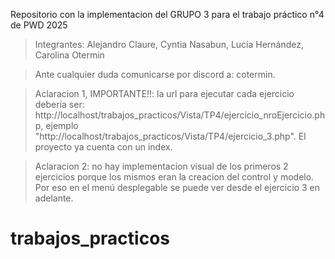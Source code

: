 Repositorio con la implementacion del GRUPO 3 para el trabajo práctico n°4 de PWD 2025

>Integrantes:
    Alejandro Claure,
    Cyntia Nasabun,
    Lucía Hernández,
    Carolina Otermin

>Ante cualquier duda comunicarse por discord a: cotermin.

>Aclaracion 1, IMPORTANTE!!: la url para ejecutar cada ejercicio debería ser: http://localhost/trabajos_practicos/Vista/TP4/ejercicio_nroEjercicio.php, ejemplo "http://localhost/trabajos_practicos/Vista/TP4/ejercicio_3.php". 
El proyecto ya cuenta con un index.

>Aclaracion 2: no hay implementacion visual de los primeros 2 ejercicios porque los mismos eran la creacion del control y modelo. Por eso en el menú desplegable se puede ver desde el ejercicio 3 en adelante.
# trabajos_practicos
